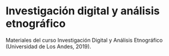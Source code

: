 # Investigación digital y análisis etnográfico

Materiales del curso Investigación Digital y Análisis Etnográfico (Universidad de Los Andes, 2019).
